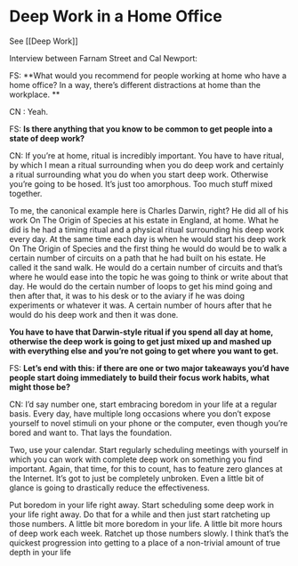 # Deep Work in a Home Office

See [[Deep Work]]

Interview between Farnam Street and Cal Newport:

FS: **What would you recommend for people working at home who have a home office? In a way, there’s different distractions at home than the workplace. **

CN : Yeah. 

FS: **Is there anything that you know to be common to get people into a state of deep work?**

CN: If you’re at home, ritual is incredibly important. You have to have ritual, by which I mean a ritual surrounding when you do deep work and certainly a ritual surrounding what you do when you start deep work. Otherwise you’re going to be hosed. It’s just too amorphous. Too much stuff mixed together. 

To me, the canonical example here is Charles Darwin, right? He did all of his work On The Origin of Species at his estate in England, at home. What he did is he had a timing ritual and a physical ritual surrounding his deep work every day. At the same time each day is when he would start his deep work On The Origin of Species and the first thing he would do would be to walk a certain number of circuits on a path that he had built on his estate. He called it the sand walk. He would do a certain number of circuits and that’s where he would ease into the topic he was going to think or write about that day. He would do the certain number of loops to get his mind going and then after that, it was to his desk or to the aviary if he was doing experiments or whatever it was. A certain number of hours after that he would do his deep work and then it was done. 

**You have to have that Darwin-style ritual if you spend all day at home, otherwise the deep work is going to get just mixed up and mashed up with everything else and you’re not going to get where you want to get.**




FS:  **Let’s end with this: if there are one or two major takeaways you’d have people start doing immediately to build their focus work habits, what might those be?**

CN: I’d say number one, start embracing boredom in your life at a regular basis. Every day, have multiple long occasions where you don’t expose yourself to novel stimuli on your phone or the computer, even though you’re bored and want to. That lays the foundation. 

Two, use your calendar. Start regularly scheduling meetings with yourself in which you can work with complete deep work on something you find important. Again, that time, for this to count, has to feature zero glances at the Internet. It’s got to just be completely unbroken. Even a little bit of glance is going to drastically reduce the effectiveness. 

Put boredom in your life right away. Start scheduling some deep work in your life right away. Do that for a while and then just start ratcheting up those numbers. A little bit more boredom in your life. A little bit more hours of deep work each week. Ratchet up those numbers slowly. I think that’s the quickest progression into getting to a place of a non-trivial amount of true depth in your life
